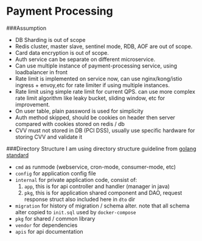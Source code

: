 # Payment Processing

###Assumption
- DB Sharding is out of scope
- Redis cluster, master slave, sentinel mode, RDB, AOF are out of scope.
- Card data encryption is out of scope.
- Auth service can be separate on different microservice.
- Can use multiple instance of payment-processing service, using loadbalancer in front
- Rate limit is implemented on service now, can use nginx/kong/istio ingress + envoy,etc for rate limiter if using multiple instances.
- Rate limit using simple rate limit for current QPS. can use more complex rate limit algorithm like leaky bucket, sliding window, etc for improvement.
- On user table, plain password is used for simplicity
- Auth method skipped, should be cookies on header then server compared with cookies stored on redis / db
- CVV must not stored in DB (PCI DSS), usually use specific hardware for storing CVV and validate it 

###Directory Structure
I am using directory structure guideline from [golang standard](https://github.com/golang-standards/project-layout)
- `cmd` as runmode (webservice, cron-mode, consumer-mode, etc)
- `config` for application config file
- `internal` for private application code, consist of:
    1. `app`, this is for api controller and handler (manager in java)
    2. `pkg`, this is for application shared component and DAO, request response struct also included here in `dto` dir
- `migration` for history of migration / schema alter. note that all schema alter copied to `init.sql` used by `docker-compose`
- `pkg` for shared  / common library
- `vendor` for dependencies
- `apis` for api documentation
